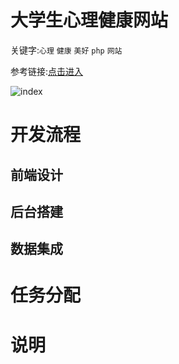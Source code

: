 # 大学生心理健康网站  

关键字:`心理` `健康` `美好` `php` `网站`  

参考链接:[点击进入](http://psy.fh21.com.cn)  

![index](http://www.galaxee.cn/static/PsyWeb/design/%E9%A6%96%E9%A1%B5.png) 

# 开发流程

## 前端设计
## 后台搭建
## 数据集成

# 任务分配

# 说明





